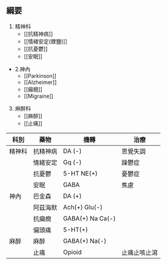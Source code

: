 ## 綱要
1. 精神科
	- [[抗精神病]]
	- [[情緒安定(鋰鹽)]]
	- [[抗憂鬱]]
	- [[安眠]]
- 2.神內
	- [[Parkinson]]
	- [[Alzheimer]]
	- [[癲癇]]
	- [[Migraine]]
3. 麻醉科
	- [[麻醉]]
	- [[止痛]]

|科別|藥物|機轉|治療|
|---|---|---|---|
|精神科|抗精神病|DA (-)|思覺失調|
||情緒安定|Gq (-)|躁鬱症|
||抗憂鬱|5-HT NE(+)|憂鬱症|
||安眠|GABA|焦慮|
|神內|巴金森|DA (+)||
||阿茲海默|Ach(+) Glu(-)|   |
||抗癲癇|GABA(+) Na Ca(-)|   |
||偏頭痛|5-HT(+)||
|麻醉|麻醉|GABA(+) Na(-)|   |
||止痛|Opioid|止痛止咳止瀉|


